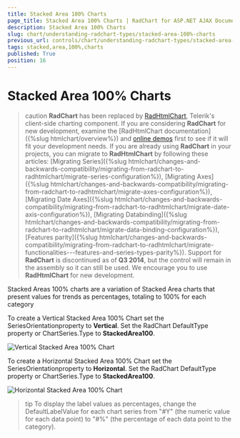 ```yaml
---
title: Stacked Area 100% Charts
page_title: Stacked Area 100% Charts | RadChart for ASP.NET AJAX Documentation
description: Stacked Area 100% Charts
slug: chart/understanding-radchart-types/stacked-area-100%-charts
previous_url: controls/chart/understanding-radchart-types/stacked-area-100%-charts
tags: stacked,area,100%,charts
published: True
position: 16
---
```


# Stacked Area 100% Charts

>caution  **RadChart** has been replaced by [RadHtmlChart](https://www.telerik.com/products/aspnet-ajax/html-chart.aspx), Telerik's client-side charting component. If you are considering **RadChart** for new development, examine the [RadHtmlChart documentation]({%slug htmlchart/overview%}) and [online demos](https://demos.telerik.com/aspnet-ajax/htmlchart/examples/overview/defaultcs.aspx) first to see if it will fit your development needs. If you are already using **RadChart** in your projects, you can migrate to **RadHtmlChart** by following these articles: [Migrating Series]({%slug htmlchart/changes-and-backwards-compatibility/migrating-from-radchart-to-radhtmlchart/migrate-series-configuration%}), [Migrating Axes]({%slug htmlchart/changes-and-backwards-compatibility/migrating-from-radchart-to-radhtmlchart/migrate-axes-configuration%}), [Migrating Date Axes]({%slug htmlchart/changes-and-backwards-compatibility/migrating-from-radchart-to-radhtmlchart/migrate-date-axis-configuration%}), [Migrating Databinding]({%slug htmlchart/changes-and-backwards-compatibility/migrating-from-radchart-to-radhtmlchart/migrate-data-binding-configuration%}), [Features parity]({%slug htmlchart/changes-and-backwards-compatibility/migrating-from-radchart-to-radhtmlchart/migrate-functionalities---features-and-series-types-parity%}). Support for **RadChart** is discontinued as of **Q3 2014**, but the control will remain in the assembly so it can still be used. We encourage you to use **RadHtmlChart** for new development.

Stacked Areas 100% charts are a variation of Stacked Area charts that present values for trends as percentages, totaling to 100% for each category

To create a Vertical Stacked Area 100% Chart set the SeriesOrientationproperty to **Vertical**. Set the RadChart DefaultType property or ChartSeries.Type to **StackedArea100**.

![Vertical Stacked Area 100% Chart](images/radchartelements13.png)

To create a Horizontal Stacked Area 100% Chart set the SeriesOrientationproperty to **Horizontal**. Set the RadChart DefaultType property or ChartSeries.Type to **StackedArea100**.

![Horizontal Stacked Area 100% Chart](images/radchartelements14.png)

>tip To display the label values as percentages, change the DefaultLabelValue for each chart series from "#Y" (the numeric value for each data point) to "#%" (the percentage of each data point to the category).


